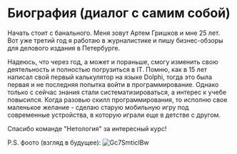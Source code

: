 # Биография (диалог с самим собой)
Начать стоит с банального. Меня зовут Артем Гришков и мне 25 лет. 
Вот уже третий год я работаю в журналистике и пишу бизнес-обзоры для делового издания в Петербурге.

Надеюсь, что через год, а может и пораньше, смогу изменить свою деятельность и полностью погрузиться в IT.
Помню, как в 15 лет написал свой первый калькулятор на языке Dolphi, тогда это была первая и не последняя попытка войти в программирование. 
Однако только с сейчас знания стали систематизироваться, а интерес к учебе повысился. 
Когда разовью скилл программирования, то исполню свое маленькое желание - сделаю старую мобильную игру под современные устройства, в которую играли еще в детстве с другом. 

Спасибо команде "Нетология" за интересный курс!

P.S. фоото (взгляд в будущее):
![Gc7SmticIBw](https://github.com/ArtemChess/Biography/assets/147268408/edcbdd97-8b15-49e5-9c11-14bb2b2f27b9)


